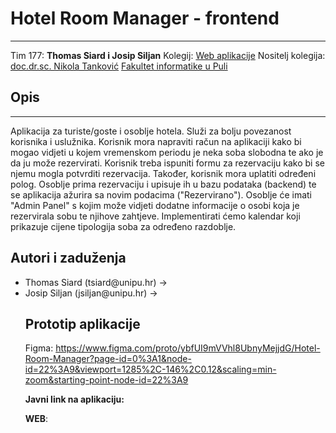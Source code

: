 # **Hotel Room Manager - frontend**

---

Tim 177: **Thomas Siard i Josip Siljan**
Kolegij: [Web aplikacije](https://www.notion.so/Web-aplikacije-7ba8350d498546a78812399024edac44)
Nositelj kolegija: [doc.dr.sc. Nikola Tanković](https://www.notion.so/fiputreca/Kontakt-stranica-875574d1b92248b1a8e90dae52cd29a9)
[Fakultet informatike u Puli](https://fipu.unipu.hr)

## **Opis**

---

Aplikacija za turiste/goste i osoblje hotela. Služi za bolju povezanost korisnika i uslužnika. Korisnik mora napraviti račun na aplikaciji kako bi mogao vidjeti u kojem vremenskom periodu je neka soba slobodna te ako je da ju može rezervirati. Korisnik treba ispuniti formu za rezervaciju kako bi se njemu mogla potvrditi rezervacija. Također, korisnik mora uplatiti određeni polog. Osoblje prima rezervaciju i upisuje ih u bazu podataka (backend) te se aplikacija ažurira sa novim podacima ("Rezervirano"). Osoblje će imati "Admin Panel" s kojim može vidjeti dodatne informacije o osobi koja je rezervirala sobu te njihove zahtjeve. Implementirati ćemo kalendar koji prikazuje cijene tipologija soba za određeno razdoblje.

## **Autori i zaduženja**

<ul>
    <li>Thomas Siard (tsiard@unipu.hr) -></li>
    <li>Josip Siljan (jsiljan@unipu.hr) -></li>

## **Prototip aplikacije**

Figma: https://www.figma.com/proto/ybfUI9mVVhl8UbnyMejjdG/Hotel-Room-Manager?page-id=0%3A1&node-id=22%3A9&viewport=1285%2C-146%2C0.12&scaling=min-zoom&starting-point-node-id=22%3A9

**Javni link na aplikaciju:**

**WEB**:
